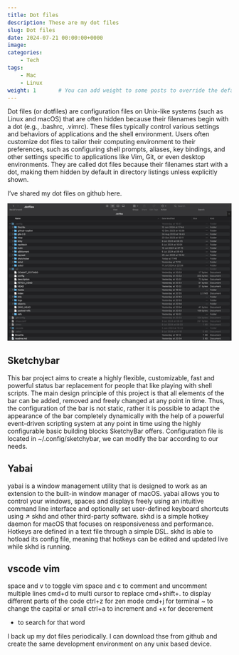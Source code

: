 ```yaml
---
title: Dot files 
description: These are my dot files
slug: Dot files
date: 2024-07-21 00:00:00+0000
image:
categories:
    - Tech
tags:
    - Mac
    - Linux
weight: 1       # You can add weight to some posts to override the default sorting (date descending)
---
```


Dot files (or dotfiles) are configuration files on Unix-like systems (such as Linux and macOS) that are often hidden because their filenames begin with a dot (e.g., .bashrc, .vimrc). 
These files typically control various settings and behaviors of applications and the shell environment. Users often customize dot files to tailor their computing environment to their preferences, such as configuring shell prompts, aliases, key bindings, and other settings specific to applications like Vim, Git, or even desktop environments. 
They are called dot files because their filenames start with a dot, making them hidden by default in directory listings unless explicitly shown.

I’ve shared my dot files on github here.

![Image 1](d.jpg)

## Sketchybar
This bar project aims to create a highly flexible, customizable, fast and powerful status bar replacement for people that like playing with shell scripts.
The main design principle of this project is that all elements of the bar can be added, removed and freely changed at any point in time. Thus, the configuration of the bar is not static, rather it is possible to adapt the appearance of the bar completely dynamically with the help of a powerful event-driven scripting system at any point in time using the highly configurable basic building blocks SketchyBar offers.
Configuration file is located in ~/.config/sketchybar, we can modify the bar according to our needs.

## Yabai
yabai is a window management utility that is designed to work as an extension to the built-in window manager of macOS. yabai allows you to control your windows, spaces and displays freely using an intuitive command line interface and optionally set user-defined keyboard shortcuts using ↗ skhd and other third-party software.
skhd is a simple hotkey daemon for macOS that focuses on responsiveness and performance. Hotkeys are defined in a text file through a simple DSL. skhd is able to hotload its config file, meaning that hotkeys can be edited and updated live while skhd is running.

## vscode vim

space and v to toggle vim
space and c to comment and uncomment multiple lines 
cmd+d to multi cursor to replace
cmd+shift+. to display different parts of the code
ctrl+z for zen mode
cmd+j for terminal
~ to change the capital or small
ctrl+a to increment and +x for decerement
* to search for that word


I back up my dot files periodically. I can download thse from github and create the same development environment on any unix based device.
